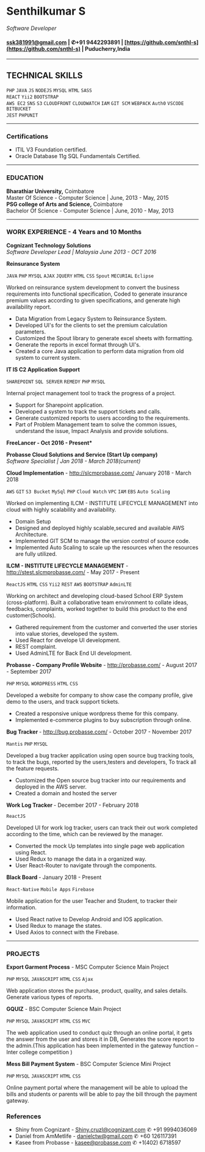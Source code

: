 # Senthilkumar S
*Software Developer*<br/>
#### [ssk381991@gmail.com](ssk381991@gmail.com)  |  ✆+91 9442293891  |  [https://github.com/snthl-s](https://github.com/snthl-s)  |  Puducherry,India
-----------------
## TECHNICAL SKILLS
`PHP`   `JAVA`  `JS`    `NODEJS`    `MYSQL` `HTML`  `SASS`<br/>
`REACT` `Yii2` `BOOTSTRAP`<br/>
`AWS EC2` `SNS` `S3` `CLOUDFRONT` `CLOUDWATCH` `IAM` `GIT SCM` `WEBPACK` `Auth0` `VSCODE` `BITBUCKET`<br/>
`JEST` `PHPUNIT`<br/>

------------------
### Certifications
- ITIL V3 Foundation certified.
- Oracle Database 11g SQL Fundamentals Certified.
-------------------
### EDUCATION
<b>Bharathiar University,</b> Coimbatore<br/>
Master Of Science - Computer Science | June, 2013 - May, 2015<br/>
<b>PSG college of Arts and Science,</b> Coimbatore<br/>
Bachelor Of Science - Computer Science | June, 2010 - May, 2013

--------------------
### WORK EXPERIENCE - 4 Years and 10 Months 

<b>Cognizant Technology Solutions</b><br/>
*Software Developer Lead | Malaysia June 2013 -  OCT 2016*<br/>

<b>Reinsurance System</b>

`JAVA` `PHP` `MYSQL` `AJAX` `JQUERY` `HTML` `CSS` `Spout` `MECURIAL` `Eclipse`

Worked on reinsurance system development to convert the business requirements into functional specification, Coded to generate insurance premium values according to given specifications, and generate high availability report.

- Data Migration from Legacy System to Reinsurance System.
- Developed UI's for the clients to set the premium calculation parameters.
- Customized the Spout library to generate excel sheets with formatting. 
- Generate the reports in excel format through UI's.
- Created a core Java application to perform data migration from old system to current system.

<b>IT IS C2 Application Support </b>

`SHAREPOINT` `SQL SERVER` `REMEDY` `PHP` `MYSQL`  

Internal project management tool to track the progress of a project.

- Support for Sharepoint application.
- Developed a system to track the support tickets and calls.
- Generate customized reports to users according to the requirements.
- Part of Problem Management team to solve the common issues, understand the issue, Impact Analysis and provide solutions.

<b>FreeLancer - Oct 2016 - Present*</b>

<b>Probasse Cloud Solutions and Service (Start Up company)</b><br/> 
*Software Specialist | Jan 2018 - March 2018(current)*<br/>

<b>Cloud Implementation</b> - http://slcmprobasse.com/ January 2018 - March 2018

`AWS` `GIT` `S3 Bucket` `MySql` `PHP` `Cloud Watch` `VPC` `IAM` `EBS` `Auto Scaling`

Worked on implementing ILCM - INSTITUTE LIFECYCLE MANAGEMENT into cloud with highly scalability and availability.

- Domain Setup
- Designed and deployed highly scalable,secured and available AWS Architecture.
- Implemented GIT SCM to manage the version control of source code.
- Implemented Auto Scaling to scale up the resources when the resources are fully utilized.

<b>ILCM - INSTITUTE LIFECYCLE MANAGEMENT</b> - http://stest.slcmprobasse.com/ - May 2017 - Present 

 `ReactJS` `HTML` `CSS` `Yii2` `REST` `AWS` `BOOTSTRAP` `AdminLTE` 

Working on architect and developing cloud-based School ERP System (cross-platform). Built a collaborative team environment to collate ideas, feedbacks, complaints, worked together to build this product to the end customer(Schools).

- Gathered requirement from the customer and converted the user stories into value stories, developed the system.
- Used React for develope UI development.
- REST complaint.
- Used AdminLTE for Back End UI development. 

<b>Probasse - Company Profile Website</b> - http://probasse.com/ - August 2017 - September 2017

`PHP` `MYSQL` `WORDPRESS` `HTML` `CSS`

Developed a website for company to show case the company profile, give demo to the users, and track support tickets. 

- Created a responsive unique wordpress theme for this company.
- Implemented e-commerce plugins to buy subscription through online.

<b> Bug Tracker </b> - http://bug.probasse.com/ - October 2017 - November 2017

`Mantis` `PHP` `MYSQL`

Developed a bug tracker application using open source bug tracking tools, to track the bugs, reported by the users,testers and developers, To track all the feature requests.

- Customized the Open source bug tracker into our requirements and deployed in the AWS server.
- Created a domain and hosted the server

<b> Work Log Tracker </b> - December 2017 - February 2018 

`ReactJS`

Developed UI for work log tracker, users can track their out work completed according to the time, which can be reviewed by the manager.

- Converted the mock Up templates into single page web application using React.
- Used Redux to manage the data in a organized way.
- User React-Router to navigate through the components.

<b> Black Board </b> - January 2018 - Present

`React-Native` `Mobile Apps` `Firebase`

Mobile application for the user Teacher and Student, to tracker their information.

- Used React native to Develop Android and IOS application.
- Used Redux to manage the states.
- Used Axios to connect with the Firebase.
----------------------------------
### PROJECTS

<b>Export Garment Process</b> - MSC Computer Science Main Project

`PHP` `MYSQL` `JAVASCRIPT` `HTML` `CSS` `Ajax`

Web application stores the purchase, product, quality, and sales details. Generate various types of reports.

<b>GQUIZ</b> - BSC Computer Science Main Project 

`PHP` `MYSQL` `JAVASCRIPT` `HTML` `CSS` `MVC`

The web application used to conduct quiz through an online portal, it gets the answer from the user
and stores it in DB, Generates the score report to the admin.(This application has been
implemented in the gateway function – Inter college competition )

<b>Mess Bill Payment System</b> - BSC Computer Science Mini Project

`PHP` `MYSQL` `JAVASCRIPT` `HTML` `CSS`

Online payment portal where the management will be able to upload the bills and students or parents will be able to pay the bill through the payment gateway.

### References

- Shiny from Cognizant - Shiny.cruzl@cognizant.com ✆ +91 9994036069
- Daniel from AmMetlife - danielctw@gmail.com ✆ +60 126117391
- Kasee from Probasse - kasee@probasse.com ✆ +1(402) 6718597 